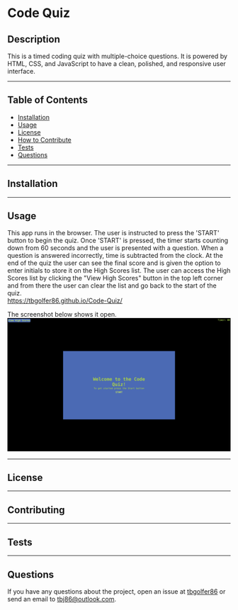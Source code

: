# Code Quiz
  
  ## Description
  This is a timed coding quiz with multiple-choice questions. It is powered by HTML, CSS, and JavaScript to have a clean, polished, and responsive user interface.

---

  ## Table of Contents  

  - [Installation](#installation)
  - [Usage](#usage)
  - [License](#license)
  - [How to Contribute](#contribute)
  - [Tests](#tests)
  - [Questions](#questions)

---

  ## Installation
  

---

  ## Usage
  This app runs in the browser. The user is instructed to press the 'START' button to begin the quiz. Once 'START' is pressed, the timer starts counting down from 60 seconds and the user is presented with a question. When a question is answered incorrectly, time is subtracted from the clock. At the end of the quiz the user can see the final score and is given the option to enter initials to store it on the High Scores list. The user can access the High Scores list by clicking the "View High Scores" button in the top left corner and from there the user can clear the list and go back to the start of the quiz.<br>
  https://tbgolfer86.github.io/Code-Quiz/
  
  The screenshot below shows it open.
  ![alt text](./assets/images/Screenshot%202023-02-17%20at%204.57.15%20PM.png)

---

  ## License
  
  
---

  ## Contributing
  

---

  ## Tests 
  

---

  ## Questions
  If you have any questions about the project, open an issue at [tbgolfer86](https://www.github.com/tbgolfer86) or send an email to tbj86@outlook.com.

